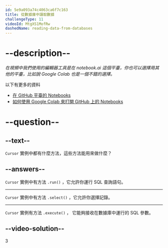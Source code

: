```yaml
---
id: 5e9a093a74c4063ca6f7c163
title: 從數據庫中讀取數據
challengeType: 11
videoId: MtgXS1MofRw
dashedName: reading-data-from-databases
---
```


# --description--

*在視頻中我們使用的編輯器工具是在 notebook.ai 這個平臺，你也可以選擇用其他的平臺，比如說 Google Colab 也是一個不錯的選擇。*

以下有更多的資料

-   [在 GitHub 平臺的 Notebooks](https://github.com/ine-rmotr-curriculum/RDP-Reading-Data-with-Python-and-Pandas/tree/master/unit-1-reading-data-with-python-and-pandas/lesson-11-reading-data-from-relational-databases/files)
-   [如何使用 Google Colab 來打開 GitHub 上的 Notebooks](https://colab.research.google.com/github/googlecolab/colabtools/blob/master/notebooks/colab-github-demo.ipynb)

# --question--

## --text--

`Cursor` 實例中都有什麼方法，這些方法能用來做什麼？

## --answers--

`Cursor` 實例中有方法 `.run()` ，它允許你運行 SQL 查詢語句。

---

`Cursor` 實例中有方法 `.select()` ，它允許你選擇記錄。

---

`Cursor` 實例有方法 `.execute()` ， 它能夠接收在數據庫中運行的 SQL 參數。

## --video-solution--

3

